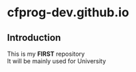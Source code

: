 # cfprog-dev.github.io
## Introduction
This is my **FIRST** repository  
It will be mainly used for University
